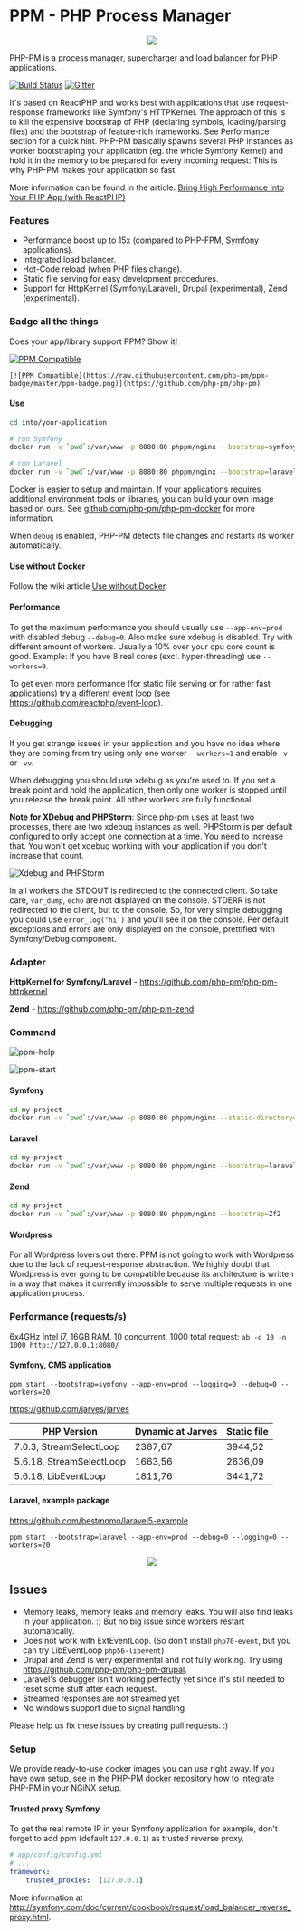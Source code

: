PPM - PHP Process Manager
====================================================

<p align="center">
<img src="https://avatars3.githubusercontent.com/u/11821812?v=3&s=200" />
</p>

PHP-PM is a process manager, supercharger and load balancer for PHP applications.

[![Build Status](https://travis-ci.org/php-pm/php-pm.svg?branch=master)](https://travis-ci.org/php-pm/php-pm)
[![Gitter](https://badges.gitter.im/php-pm/php-pm.svg)](https://gitter.im/php-pm/php-pm?utm_source=badge&utm_medium=badge&utm_campaign=pr-badge)

It's based on ReactPHP and works best with applications that use request-response frameworks like Symfony's HTTPKernel.
The approach of this is to kill the expensive bootstrap of PHP (declaring symbols, loading/parsing files) and the bootstrap of feature-rich frameworks. See Performance section for a quick hint.
PHP-PM basically spawns several PHP instances as worker bootstraping your application (eg. the whole Symfony Kernel) and hold it in the memory to be prepared for every
incoming request: This is why PHP-PM makes your application so fast.

More information can be found in the article: [Bring High Performance Into Your PHP App (with ReactPHP)](http://marcjschmidt.de/blog/2014/02/08/php-high-performance.html)

### Features

* Performance boost up to 15x (compared to PHP-FPM, Symfony applications).
* Integrated load balancer.
* Hot-Code reload (when PHP files change).
* Static file serving for easy development procedures.
* Support for HttpKernel (Symfony/Laravel), Drupal (experimental), Zend (experimental).

### Badge all the things

Does your app/library support PPM? Show it!

[![PPM Compatible](https://raw.githubusercontent.com/php-pm/ppm-badge/master/ppm-badge.png)](https://github.com/php-pm/php-pm)

```
[![PPM Compatible](https://raw.githubusercontent.com/php-pm/ppm-badge/master/ppm-badge.png)](https://github.com/php-pm/php-pm)
```

#### Use

```bash
cd into/your-application

# run Symfony
docker run -v `pwd`:/var/www -p 8080:80 phppm/nginx --bootstrap=symfony --static-directory=web/

# run Laravel
docker run -v `pwd`:/var/www -p 8080:80 phppm/nginx --bootstrap=laravel --static-directory=web/
```

Docker is easier to setup and maintain. If your applications requires additional environment tools or libraries,
you can build your own image based on ours. See [github.com/php-pm/php-pm-docker](https://github.com/php-pm/php-pm-docker) for more information.

When `debug` is enabled, PHP-PM detects file changes and restarts its worker automatically.

#### Use without Docker

Follow the wiki article [Use without Docker](https://github.com/php-pm/php-pm/wiki/Use-without-Docker).

#### Performance

To get the maximum performance you should usually use `--app-env=prod` with disabled
debug `--debug=0`. Also make sure xdebug is disabled. Try with different amount of workers.
Usually a 10% over your cpu core count is good. Example: If you have 8 real cores (excl. hyper-threading) use `--workers=9`.

To get even more performance (for static file serving or for rather fast applications) try a different event loop (see https://github.com/reactphp/event-loop).

#### Debugging

If you get strange issues in your application and you have no idea where they are coming from try
using only one worker `--workers=1` and enable `-v` or `-vv`. 

When debugging you should use xdebug as you're used to. If you set a break point and hold the application, then only one
worker is stopped until you release the break point. All other workers are fully functional. 

**Note for XDebug and PHPStorm**: Since php-pm uses at least two processes, there are two xdebug instances as well. PHPStorm is per default configured to only accept one connection at a time. You need to increase that. You won't get xdebug working with your application if you don't increase that count.

![Xdebug and PHPStorm](https://raw.githubusercontent.com/php-pm/assets/master/xdebug-phpstorm.png)

In all workers the STDOUT is redirected to the connected client. So take care, `var_dump`, `echo` are not displayed on the console.
STDERR is not redirected to the client, but to the console. So, for very simple debugging you could use `error_log('hi')` and you'll see it on the console.
Per default exceptions and errors are only displayed on the console, prettified with Symfony/Debug component.

### Adapter

**HttpKernel for Symfony/Laravel** - https://github.com/php-pm/php-pm-httpkernel

**Zend** - https://github.com/php-pm/php-pm-zend

### Command

![ppm-help](https://raw.githubusercontent.com/php-pm/assets/master/help-screenshot.png)

![ppm-start](https://raw.githubusercontent.com/php-pm/assets/master/start-command.png)


#### Symfony

```bash
cd my-project
docker run -v `pwd`:/var/www -p 8080:80 phppm/nginx --static-directory=web/
```

#### Laravel

```bash
cd my-project
docker run -v `pwd`:/var/www -p 8080:80 phppm/nginx --bootstrap=laravel --static-directory=web/
```

#### Zend

```bash
cd my-project
docker run -v `pwd`:/var/www -p 8080:80 phppm/nginx --bootstrap=Zf2
```

#### Wordpress

For all Wordpress lovers out there: PPM is not going to work with Wordpress due to the lack of request-response abstraction.
We highly doubt that Wordpress is ever going to be compatible because its architecture is written in a way that makes it
currently impossible to serve multiple requests in one application process.

### Performance (requests/s)

6x4GHz Intel i7, 16GB RAM. 10 concurrent, 1000 total request: `ab -c 10 -n 1000 http://127.0.0.1:8080/`

#### Symfony, CMS application

`ppm start --bootstrap=symfony --app-env=prod --logging=0 --debug=0 --workers=20`

https://github.com/jarves/jarves

| PHP Version              | Dynamic at Jarves | Static file |
|--------------------------|-------------------|-------------|
| 7.0.3, StreamSelectLoop  | 2387,67           | 3944,52     |
| 5.6.18, StreamSelectLoop | 1663,56           | 2636,09     |
| 5.6.18, LibEventLoop     | 1811,76           | 3441,72     |

#### Laravel, example package

https://github.com/bestmomo/laravel5-example

`ppm start --bootstrap=laravel --app-env=prod --debug=0 --logging=0 --workers=20`


<p align="center">
<img src="https://raw.githubusercontent.com/php-pm/assets/master/laravel.png" />
</p>

## Issues

* Memory leaks, memory leaks and memory leaks. You will also find leaks in your application. :) But no big issue since workers restart automatically.
* Does not work with ExtEventLoop. (So don't install `php70-event`, but you can try LibEventLoop `php56-libevent`)
* Drupal and Zend is very experimental and not fully working. Try using https://github.com/php-pm/php-pm-drupal.
* Laravel's debugger isn't working perfectly yet since it's still needed to reset some stuff after each request.
* Streamed responses are not streamed yet
* No windows support due to signal handling

Please help us fix these issues by creating pull requests. :)

### Setup

We provide ready-to-use docker images you can use right away.
If you have own setup, see in the [PHP-PM docker repository](https://github.com/php-pm/php-pm-docker) how to integrate PHP-PM in your NGiNX setup.

#### Trusted proxy Symfony
 
To get the real remote IP in your Symfony application for example, don't forget to add ppm (default `127.0.0.1`)
as trusted reverse proxy.

```yml
# app/config/config.yml
# ...
framework:
    trusted_proxies:  [127.0.0.1]
```

More information at http://symfony.com/doc/current/cookbook/request/load_balancer_reverse_proxy.html.

